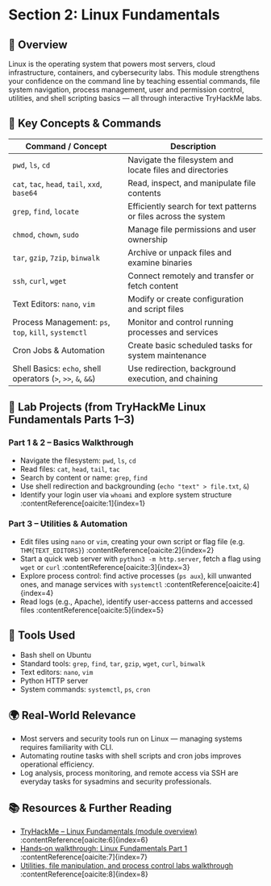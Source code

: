 # Section 2: Linux Fundamentals

## 🧭 Overview

Linux is the operating system that powers most servers, cloud infrastructure, containers, and cybersecurity labs. This module strengthens your confidence on the command line by teaching essential commands, file system navigation, process management, user and permission control, utilities, and shell scripting basics — all through interactive TryHackMe labs.

## 📌 Key Concepts & Commands

| Command / Concept       | Description |
|-------------------------|-------------|
| `pwd`, `ls`, `cd`       | Navigate the filesystem and locate files and directories |
| `cat`, `tac`, `head`, `tail`, `xxd`, `base64` | Read, inspect, and manipulate file contents |
| `grep`, `find`, `locate`| Efficiently search for text patterns or files across the system |
| `chmod`, `chown`, `sudo`| Manage file permissions and user ownership |
| `tar`, `gzip`, `7zip`, `binwalk` | Archive or unpack files and examine binaries |
| `ssh`, `curl`, `wget`   | Connect remotely and transfer or fetch content |
| Text Editors: `nano`, `vim` | Modify or create configuration and script files |
| Process Management: `ps`, `top`, `kill`, `systemctl` | Monitor and control running processes and services |
| Cron Jobs & Automation   | Create basic scheduled tasks for system maintenance |
| Shell Basics: `echo`, shell operators (`>`, `>>`, `&`, `&&`) | Use redirection, background execution, and chaining |

## 🧪 Lab Projects (from TryHackMe Linux Fundamentals Parts 1–3)

### Part 1 & 2 – Basics Walkthrough
- Navigate the filesystem: `pwd`, `ls`, `cd`
- Read files: `cat`, `head`, `tail`, `tac`
- Search by content or name: `grep`, `find`
- Use shell redirection and backgrounding (`echo "text" > file.txt`, `&`)
- Identify your login user via `whoami` and explore system structure :contentReference[oaicite:1]{index=1}

### Part 3 – Utilities & Automation
- Edit files using `nano` or `vim`, creating your own script or flag file (e.g. `THM{TEXT_EDITORS}`) :contentReference[oaicite:2]{index=2}
- Start a quick web server with `python3 -m http.server`, fetch a flag using `wget` or `curl` :contentReference[oaicite:3]{index=3}
- Explore process control: find active processes (`ps aux`), kill unwanted ones, and manage services with `systemctl` :contentReference[oaicite:4]{index=4}
- Read logs (e.g., Apache), identify user-access patterns and accessed files :contentReference[oaicite:5]{index=5}

## 🧰 Tools Used

- Bash shell on Ubuntu
- Standard tools: `grep`, `find`, `tar`, `gzip`, `wget`, `curl`, `binwalk`
- Text editors: `nano`, `vim`
- Python HTTP server
- System commands: `systemctl`, `ps`, `cron`

## 🌍 Real-World Relevance

- Most servers and security tools run on Linux — managing systems requires familiarity with CLI.
- Automating routine tasks with shell scripts and cron jobs improves operational efficiency.
- Log analysis, process monitoring, and remote access via SSH are everyday tasks for sysadmins and security professionals.

## 📚 Resources & Further Reading

- [TryHackMe – Linux Fundamentals (module overview)](https://tryhackme.com/module/linux-fundamentals) :contentReference[oaicite:6]{index=6}  
- [Hands‑on walkthrough: Linux Fundamentals Part 1](https://medium.com/@hammaadm/tryhackme-linux-fundamentals-part-i-15453d23c926) :contentReference[oaicite:7]{index=7}  
- [Utilities, file manipulation, and process control labs walkthrough](https://inventyourshit.com/tryhackme-linux-fundamentals-part-3/) :contentReference[oaicite:8]{index=8}

